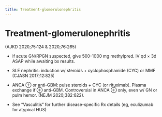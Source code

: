 ```yaml
---
title: Treatment-glomerulonephritis
---
```

# Treatment-glomerulonephritis

 (AJKD 2020;75:124 & 2020;76:265)

* If acute GN/RPGN suspected, give 500–1000 mg methylpred. IV qd × 3d ASAP while awaiting bx results.

* SLE nephritis: induction w/ steroids + cyclophosphamide (CYC) or MMF (CJASN 2017;12:825)

* ANCA ⊕ or anti-GBM: pulse steroids + CYC (or rituximab). Plasma exchange if ⊕ anti-GBM. Controversial in ANCA ⊕ only, even w/ GN or pulm hemor. (NEJM 2020;382:622).

* See “Vasculitis” for further disease-specific Rx details (eg, eculizumab for atypical HUS)
